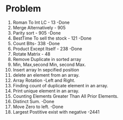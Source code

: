 # Problem
1. Roman To Int LC - 13 -Done
2. Merge Alternatively - 905
3. Parity sort - 905 -Done
4. BestTime To sell the stock - 121 -Done
5. Count BIts- 338 -Done
6. Product Except Itself - 238 -Done
7. Rotate Matrix - 48
8. Remove Duplicate in sorted array
9. Min, Max,second Min, second Max.
10. Insert array In sepcified position
11. delete an element from an array.
12. Array Rotation -Left and Right.
13. Finding count of duplicate element in an array.
14. Print unique element in an array.
15. Counting Elements Greater Than All Prior Elements.
16. Distinct Sum. -Done
17. Move Zero to left.  -Done
18. Largest Postitive exist with negative -2441
